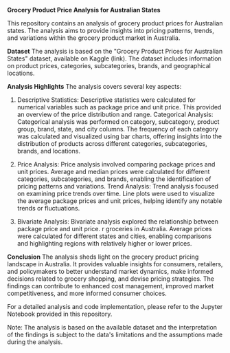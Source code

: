 
**Grocery Product Price Analysis for Australian States**

This repository contains an analysis of grocery product prices for Australian states. The analysis aims to provide insights into pricing patterns, trends, and variations within the grocery product market in Australia.

**Dataset**
The analysis is based on the "Grocery Product Prices for Australian States" dataset, available on Kaggle (link). The dataset includes information on product prices, categories, subcategories, brands, and geographical locations.

**Analysis Highlights**
The analysis covers several key aspects:

1. Descriptive Statistics: Descriptive statistics were calculated for numerical variables such as package price and unit price. This provided an overview of the price distribution and range.
Categorical Analysis: Categorical analysis was performed on category, subcategory, product group, brand, state, and city columns. The frequency of each category was calculated and visualized using bar charts, offering insights into the distribution of products across different categories, subcategories, brands, and locations.

2. Price Analysis: Price analysis involved comparing package prices and unit prices. Average and median prices were calculated for different categories, subcategories, and brands, enabling the identification of pricing patterns and variations.
Trend Analysis: Trend analysis focused on examining price trends over time. Line plots were used to visualize the average package prices and unit prices, helping identify any notable trends or fluctuations.
3. Bivariate Analysis: Bivariate analysis explored the relationship between package price and unit price. r groceries in Australia. Average prices were calculated for different states and cities, enabling comparisons and highlighting regions with relatively higher or lower prices.

**Conclusion**
The analysis sheds light on the grocery product pricing landscape in Australia. It provides valuable insights for consumers, retailers, and policymakers to better understand market dynamics, make informed decisions related to grocery shopping, and devise pricing strategies. The findings can contribute to enhanced cost management, improved market competitiveness, and more informed consumer choices.

For a detailed analysis and code implementation, please refer to the Jupyter Notebook provided in this repository.

Note: The analysis is based on the available dataset and the interpretation of the findings is subject to the data's limitations and the assumptions made during the analysis.
